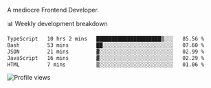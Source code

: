 A mediocre Frontend Developer.

📊 Weekly development breakdown
<!--START_SECTION:waka-->

```txt
TypeScript   10 hrs 2 mins   █████████████████████▒░░░   85.56 %
Bash         53 mins         ██░░░░░░░░░░░░░░░░░░░░░░░   07.60 %
JSON         21 mins         ▓░░░░░░░░░░░░░░░░░░░░░░░░   02.99 %
JavaScript   16 mins         ▓░░░░░░░░░░░░░░░░░░░░░░░░   02.29 %
HTML         7 mins          ▒░░░░░░░░░░░░░░░░░░░░░░░░   01.06 %
```

<!--END_SECTION:waka-->

<img src="https://gpvc.arturio.dev/iqbalfasri" alt="Profile views"/>
